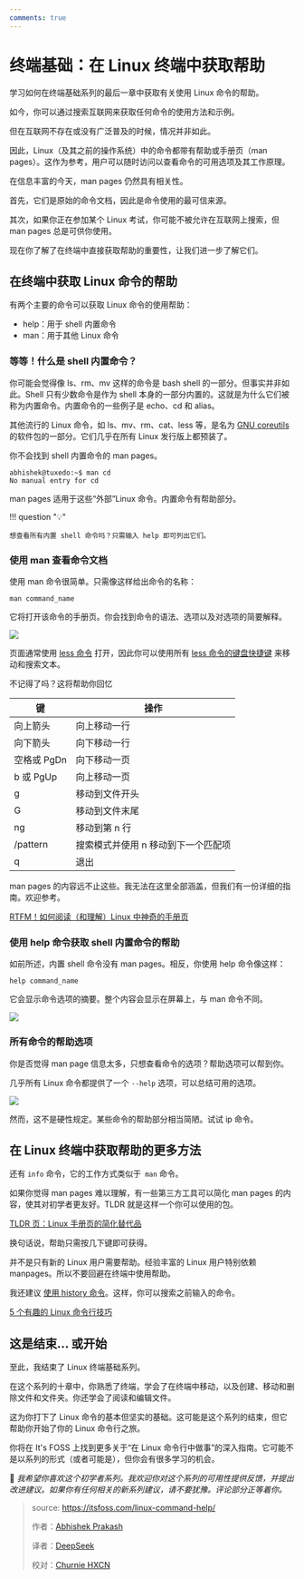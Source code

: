 ```yaml
---
comments: true
---
```


# 终端基础：在 Linux 终端中获取帮助

学习如何在终端基础系列的最后一章中获取有关使用 Linux 命令的帮助。

如今，你可以通过搜索互联网来获取任何命令的使用方法和示例。

但在互联网不存在或没有广泛普及的时候，情况并非如此。

因此，Linux（及其之前的操作系统）中的命令都带有帮助或手册页（man pages）。这作为参考，用户可以随时访问以查看命令的可用选项及其工作原理。

在信息丰富的今天，man pages 仍然具有相关性。

首先，它们是原始的命令文档，因此是命令使用的最可信来源。

其次，如果你正在参加某个 Linux 考试，你可能不被允许在互联网上搜索，但 man pages 总是可供你使用。

现在你了解了在终端中直接获取帮助的重要性，让我们进一步了解它们。

## 在终端中获取 Linux 命令的帮助

有两个主要的命令可以获取 Linux 命令的使用帮助：

- help：用于 shell 内置命令
- man：用于其他 Linux 命令

### 等等！什么是 shell 内置命令？

你可能会觉得像 ls、rm、mv 这样的命令是 bash shell 的一部分。但事实并非如此。Shell 只有少数命令是作为 shell 本身的一部分内置的。这就是为什么它们被称为内置命令。内置命令的一些例子是 echo、cd 和 alias。

其他流行的 Linux 命令，如 ls、mv、rm、cat、less 等，是名为 [GNU coreutils](https://www.gnu.org/software/coreutils/?ref=itsfoss.com) 的软件包的一部分。它们几乎在所有 Linux 发行版上都预装了。

你不会找到 shell 内置命令的 man pages。

```
abhishek@tuxedo:~$ man cd
No manual entry for cd
```

man pages 适用于这些“外部”Linux 命令。内置命令有帮助部分。

!!! question "💡"

    想查看所有内置 shell 命令吗？只需输入 help 即可列出它们。

### 使用 man 查看命令文档

使用 man 命令很简单。只需像这样给出命令的名称：

```
man command_name
```

它将打开该命令的手册页。你会找到命令的语法、选项以及对选项的简要解释。

![](https://cdn.jsdelivr.net/gh/SDNURoboticsAILab/ImageBed@master/img/resources/linux/chapter10-man-page-example.png)

页面通常使用 [less 命令](https://itsfoss.com/view-file-contents/) 打开，因此你可以使用所有 [less 命令的键盘快捷键](https://linuxhandbook.com/less-command/?ref=itsfoss.com) 来移动和搜索文本。

不记得了吗？这将帮助你回忆

| **键**      | **操作**                            |
| ----------- | ----------------------------------- |
| 向上箭头    | 向上移动一行                        |
| 向下箭头    | 向下移动一行                        |
| 空格或 PgDn | 向下移动一页                        |
| b 或 PgUp   | 向上移动一页                        |
| g           | 移动到文件开头                      |
| G           | 移动到文件末尾                      |
| ng          | 移动到第 n 行                       |
| /pattern    | 搜索模式并使用 n 移动到下一个匹配项 |
| q           | 退出                                |

man pages 的内容远不止这些。我无法在这里全部涵盖，但我们有一份详细的指南。欢迎参考。

[RTFM！如何阅读（和理解）Linux 中神奇的手册页](https://linux.cn/article-13478-1.html)

### 使用 help 命令获取 shell 内置命令的帮助

如前所述，内置 shell 命令没有 man pages。相反，你使用 help 命令像这样：

```
help command_name
```

它会显示命令选项的摘要。整个内容会显示在屏幕上，与 man 命令不同。

![](https://cdn.jsdelivr.net/gh/SDNURoboticsAILab/ImageBed@master/img/resources/linux/chapter10-help-for-shell-built-ins.png)

### 所有命令的帮助选项

你是否觉得 man page 信息太多，只想查看命令的选项？帮助选项可以帮到你。

几乎所有 Linux 命令都提供了一个 `--help` 选项，可以总结可用的选项。

![](https://cdn.jsdelivr.net/gh/SDNURoboticsAILab/ImageBed@master/img/resources/linux/chapter10-help-with-linux-commands.png)

然而，这不是硬性规定。某些命令的帮助部分相当简陋。试试 ip 命令。

## 在 Linux 终端中获取帮助的更多方法

还有 `info` 命令，它的工作方式类似于` man` 命令。

如果你觉得 man pages 难以理解，有一些第三方工具可以简化 man pages 的内容，使其对初学者更友好。TLDR 就是这样一个你可以使用的包。

[TLDR 页：Linux 手册页的简化替代品](https://linux.cn/article-10355-1.html)

换句话说，帮助只需按几下键即可获得。

并不是只有新的 Linux 用户需要帮助。经验丰富的 Linux 用户特别依赖 manpages。所以不要回避在终端中使用帮助。

我还建议 [使用 history 命令](https://linux.cn/article-9780-1.html)。这样，你可以搜索之前输入的命令。

[5 个有趣的 Linux 命令行技巧](https://linux.cn/article-5485-1.html)

## 这是结束... 或开始

至此，我结束了 Linux 终端基础系列。

在这个系列的十章中，你熟悉了终端，学会了在终端中移动，以及创建、移动和删除文件和文件夹。你还学会了阅读和编辑文件。

这为你打下了 Linux 命令的基本但坚实的基础。这可能是这个系列的结束，但它帮助你开始了你的 Linux 命令行之旅。

你将在 It's FOSS 上找到更多关于“在 Linux 命令行中做事”的深入指南。它可能不是以系列的形式（或者可能是），但你会有很多学习的机会。

💬 *我希望你喜欢这个初学者系列。我欢迎你对这个系列的可用性提供反馈，并提出改进建议。如果你有任何相关的新系列建议，请不要犹豫。评论部分正等着你。*

>source: https://itsfoss.com/linux-command-help/
>
>作者：[Abhishek Prakash](https://itsfoss.com/author/abhishek/)
>
>译者：[DeepSeek](https://chat.deepseek.com)
>
>校对：[Churnie HXCN](https://github.com/excniesNIED)

